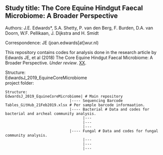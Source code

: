 
Study title: The Core Equine Hindgut Faecal Microbiome: A Broader Perspective  
---------------------------------------------------------------------------------

Authors: J.E. Edwards*, S.A. Shetty, P. van den Berg, F. Burden, D.A. van Doorn, W.F. Pellikaan, J. Dijkstra and H. Smidt  

Correspondence: JE (joan.edwards[at]wur.nl)   

This repository contains codes for analysis done in the research article by Edwards JE, et al (2018) The Core Equine Hindgut Faecal Microbiome: A Broader Perspective.  _Under review_. [XX](tobeupdated_when_uplished).  

Structure:  
EdwardsJ_2019_EquineCoreMicrobiome  
project folder:

```
Structure:  
EdwardsJ_2019_EquineCoreMicrobiome| # Main repository  
                             |---- Sequencing Barcode Tables_GitHub_21Feb2019.xlsx # Per sample barcode informaation.  
                             |---- Bacterial # Data and codes for bacterial and archeal community analysis.  
                                   |---  
                                   |---  
                                   |---  
                             |---- Fungal # Data and codes for fungal community analysis.  
                                   |---  
                                   |---  
                                   |---  


```


